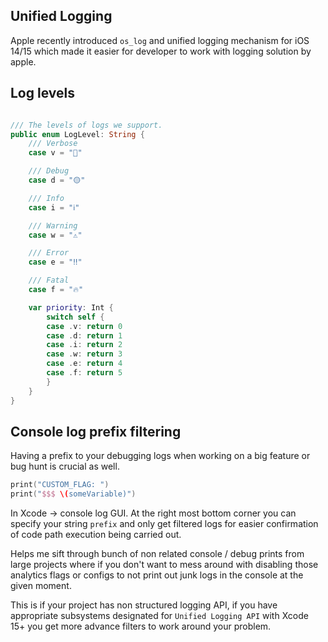 
## Unified Logging

Apple recently introduced `os_log` and unified logging mechanism for iOS 14/15 which made it easier for developer to work with logging solution by apple.



## Log levels

```swift

/// The levels of logs we support.
public enum LogLevel: String {
    /// Verbose
    case v = "🔘"

    /// Debug
    case d = "🟡"

    /// Info
    case i = "ℹ️"

    /// Warning
    case w = "⚠️" 

    /// Error
    case e = "‼️"

    /// Fatal
    case f = "🔥"

    var priority: Int {
        switch self {
        case .v: return 0
        case .d: return 1
        case .i: return 2
        case .w: return 3
        case .e: return 4
        case .f: return 5
        }
    }
}

```


## Console log prefix filtering

Having a prefix to your debugging logs when working on a big feature or bug hunt is crucial as well.

```swift
print("CUSTOM_FLAG: ")
print("$$$ \(someVariable)")
```
In Xcode -> console log GUI. At the right most bottom corner you can specify your string `prefix` and only get filtered logs for easier confirmation of code path execution being carried out.

Helps me sift through bunch of non related console / debug prints from large projects where if you don't want to mess around with disabling those analytics flags or configs to not print out junk logs in the console at the given moment.

This is if your project has non structured logging API, if you have appropriate subsystems designated for `Unified Logging API` with Xcode 15+ you get more advance filters to work around your problem. 


